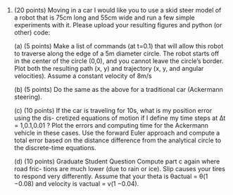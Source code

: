 1.  (20 points) Moving in a car
    I would like you to use a skid steer model of a robot that is 75cm long and 55cm wide and
    run a few simple experiments with it. Please upload your resulting figures and python
    (or other) code:

    (a) (5 points) Make a list of commands (at t=0.1) that will allow this robot to traverse
        along the edge of a 5m diameter circle. The robot starts off in the center of the
        circle (0,0), and you cannot leave the circle’s border. Plot both the resulting path
        (x, y) and trajectory (x, y, and angular velocities). Assume a constant velocity of
        8m/s

    (b) (5 points) Do the same as the above for a traditional car (Ackermann steering).

    (c) (10 points) If the car is traveling for 10s, what is my position error using the dis-
        cretized equations of motion if I define my time steps at ∆t = 1,0.1,0.01 ? Plot
        the errors and computing time for the Ackermann vehicle in these cases. Use the
        forward Euler approach and compute a total error based on the distance difference
        from the analytical circle to the discrete-time equations.

    (d) (10 points) Graduate Student Question Compute part c again where road fric-
        tions are much lower (due to rain or ice). Slip causes your tires to respond very
        differently. Assume that your theta is θactual = θ(1 −0.08) and velocity is vactual =
        v(1 −0.04).